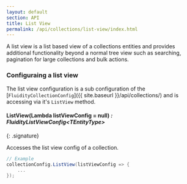 ```yaml
---
layout: default
section: API
title: List View
permalink: /api/collections/list-view/index.html
---
```


A list view is a list based view of a collections entities and provides additional functionality beyond a normal tree view such as searching, pagination for large collections and bulk actions.

### Configuraing a list view

The list view configuration is a sub configuration of the [`FluidityCollectionConfig`]({{ site.baseurl }}/api/collections/) and is accessing via it's `ListView` method.

#### ListView(Lambda listViewConfig = null) *: FluidityListViewConfig&lt;TEntityType&gt;*
{: .signature}

Accesses the list view config of a collection.

````csharp
// Example
collectionConfig.ListView(listViewConfig => {
    ...
});
````